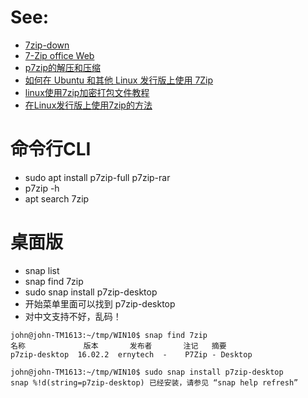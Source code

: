 # See:
- [7zip-down](https://7zip.org/download.html)
- [7-Zip office Web](https://7zip.org/)
- [p7zip的解压和压缩](https://blog.csdn.net/u013991521/article/details/49624561)
- [如何在 Ubuntu 和其他 Linux 发行版上使用 7Zip](https://zhuanlan.zhihu.com/p/65791205)
- [linux使用7zip加密打包文件教程](https://www.livelu.com/202004377.html)
- [ 在Linux发行版上使用7zip的方法](https://www.cnblogs.com/linuxprobe-sarah/p/10920389.html)

# 命令行CLI
- sudo apt install p7zip-full p7zip-rar
- p7zip -h
- apt search 7zip

# 桌面版
 - snap list
 - snap find 7zip
 - sudo snap install p7zip-desktop
 - 开始菜单里面可以找到 p7zip-desktop
 - 对中文支持不好，乱码！
 
 ```
john@john-TM1613:~/tmp/WIN10$ snap find 7zip
名称             版本       发布者       注记   摘要
p7zip-desktop  16.02.2  ernytech  -    P7Zip - Desktop

john@john-TM1613:~/tmp/WIN10$ sudo snap install p7zip-desktop
snap %!d(string=p7zip-desktop) 已经安装，请参见 “snap help refresh”

 ```
 


